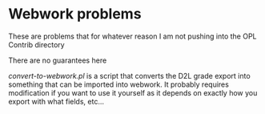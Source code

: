 # Webwork problems

These are problems that for whatever reason I am not pushing into the OPL Contrib directory

There are no guarantees here

*convert-to-webwork.pl* is a script that converts the D2L grade export into something that can be imported into webwork.
It probably requires modification if you want to use it yourself as it depends on exactly how you export with what fields, etc...
